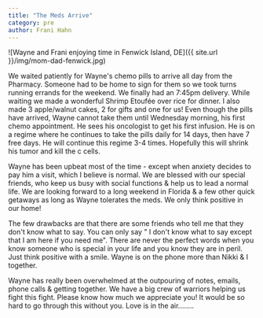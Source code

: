 ---title: "The Meds Arrive"category: preauthor: Frani Hahn---![Wayne and Frani enjoying time in Fenwick Island, DE]({{ site.url }}/img/mom-dad-fenwick.jpg)We waited patiently for Wayne's chemo pills to arrive all day from the Pharmacy.  Someone had to be home to sign for them so we took turns running errands for the weekend.  We finally had an 7:45pm delivery.While waiting we made a wonderful Shrimp Etoufée over rice for dinner.  I also made 3 apple/walnut cakes, 2 for gifts and one for us!  Even though the pills have arrived, Wayne cannot take them until Wednesday morning, his first chemo appointment.  He sees his oncologist to get his first infusion.  He is on a regime where he continues to take the pills daily for 14 days, then have 7 free days. He will continue this regime 3-4 times.  Hopefully this will shrink his tumor and kill the c cells.  Wayne has been upbeat most of the time - except when anxiety decides to pay him a visit, which I believe is normal.  We are blessed with our special friends, who keep us busy with social functions & help us to lead a normal life.  We are looking forward to a long weekend in Florida & a few other quick getaways as long as Wayne tolerates the meds.  We only think positive in our home!  The few drawbacks are that there are some friends who tell me that they don't know what to say.  You can only say " I don't know what to say except that I am here if you need me". There are never the perfect words when you know someone who is special in your life and you know they are in peril.  Just think positive with a smile. Wayne is on the phone more than Nikki & I together.Wayne has really been overwhelmed at the outpouring of notes, emails, phone calls & getting together.  We have a big crew of warriors helping us fight this fight. Please know how much we appreciate you!  It would be so hard to go through this without you.  Love is in the air........